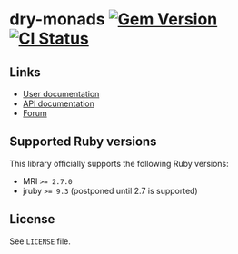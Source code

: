 <!--- this file is synced from dry-rb/template-gem project -->
[gem]: https://rubygems.org/gems/dry-monads
[actions]: https://github.com/dry-rb/dry-monads/actions

# dry-monads [![Gem Version](https://badge.fury.io/rb/dry-monads.svg)][gem] [![CI Status](https://github.com/dry-rb/dry-monads/workflows/ci/badge.svg)][actions]

## Links

* [User documentation](https://dry-rb.org/gems/dry-monads)
* [API documentation](http://rubydoc.info/gems/dry-monads)
* [Forum](https://discourse.dry-rb.org)

## Supported Ruby versions

This library officially supports the following Ruby versions:

* MRI `>= 2.7.0`
* jruby `>= 9.3` (postponed until 2.7 is supported)

## License

See `LICENSE` file.

